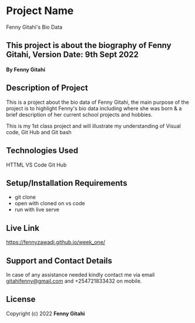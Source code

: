 # Project Name
Fenny Gitahi's Bio Data

## This project is about the biography of Fenny Gitahi, Version Date: 9th Sept 2022

#### By **Fenny Gitahi**

## Description of Project

This is a project about the bio data of Fenny Gitahi, the main purpose of the project is to highlight Fenny's bio data including where she was born & a brief description of her current school projects and hobbies. 

This is my 1st class project and will illustrate my understanding of Visual code, Git Hub and Git bash

## Technologies Used
HTTML
VS Code
Git Hub

## Setup/Installation Requirements

- git clone
- open with cloned on vs code
- run with live serve

## Live Link
https://fennyzawadi.github.io/week_one/



## Support and Contact Details

In case of any assistance needed kindly contact me via email gitahifenny@gmail.com and +254721833432 on mobile.

## License

Copyright (c) 2022 **Fenny Gitahi**
